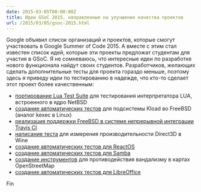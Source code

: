 ```yaml
---
date: 2015-03-05T00:00:00Z
title: Идеи GSoC 2015, направленные на улучшение качества проектов
url: /2015/03/05/gsoc-2015.html
---
```


Google объявил список организаций и проектов, которые смогут участвовать
в Google Summer of Code 2015. А вместе с этим стал известен список
идей, которые эти проекты предложат студентам для участия в GSoC.
Я не сомневаюсь, что интересные идеи по разработке нового функционала
найдут своих студентов. Разработчиков, желающих сделать дополнительные
тесты для проекта гораздо меньше, поэтому здесь я приведу идеи по тестированию
в надежде, что кто-то сделает этот проект более качественным:

- [портирование Lua Test Suite](http://www.lua.inf.puc-rio.br/gsoc/ideas2015.html#kerneltest) для тестирования интерпретатора LUA, встроенного в ядро NetBSD
- [создание автоматических тестов](https://wiki.freebsd.org/IdeasPage#Test_Kload_.28kexec_for_FreeBSD.29) для подсистемы Kload во FreeBSD (аналог kexec в Linux)
- [реализация поддержки FreeBSD в системе непрерывной интеграции Travis CI](https://wiki.freebsd.org/IdeasPage#Travis_Continuous_Integration_Support_for_FreeBSD)
- [написание теста](http://wiki.winehq.org/SummerOfCode#head-a8fb54a144e2a03000d36049bb62b42e8503fae5) для измерения производительности Direct3D в Wine
- [создание автоматических тестов для ReactOS](http://www.reactos.org/wiki/Google_Summer_of_Code_2015_Ideas#Durability)
- [создание автоматических тестов для Samba](https://wiki.samba.org/index.php/SoC/Ideas#cifs-.3ESamba_automated_test_facility)
- [создание инструментов](http://wiki.openstreetmap.org/wiki/Google_Summer_of_Code/2015/Project_Ideas) для противодействия вандализму в картах OpenStreetMap
- [создание автоматических тестов для LibreOffice](https://wiki.documentfoundation.org/Development/GSoC/Ideas#More_and_better_tests)

Fin

